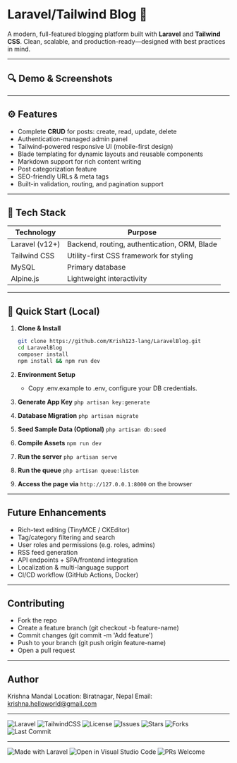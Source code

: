 # Laravel/Tailwind Blog 🚀

A modern, full-featured blogging platform built with **Laravel** and **Tailwind CSS**.
Clean, scalable, and production-ready—designed with best practices in mind.

---

## 🔍 Demo & Screenshots


---

## ⚙️ Features

- Complete **CRUD** for posts: create, read, update, delete  
- Authentication-managed admin panel  
- Tailwind-powered responsive UI (mobile-first design)  
- Blade templating for dynamic layouts and reusable components  
- Markdown support for rich content writing  
- Post categorization  feature
- SEO-friendly URLs & meta tags  
- Built-in validation, routing, and pagination support

---

## 🔧 Tech Stack

| Technology      | Purpose                                          |
|-----------------|--------------------------------------------------|
| Laravel (v12+)  | Backend, routing, authentication, ORM, Blade     |
| Tailwind CSS    | Utility-first CSS framework for styling          |
| MySQL  | Primary database                                |
| Alpine.js | Lightweight interactivity         |

---

## 🚀 Quick Start (Local)

1. **Clone & Install**  
   ```bash
   git clone https://github.com/Krish123-lang/LaravelBlog.git
   cd LaravelBlog
   composer install
   npm install && npm run dev
   ```

2. **Environment Setup**
    - Copy .env.example to .env, configure your DB credentials.
  
3. **Generate App Key**
    `php artisan key:generate`

4. **Database Migration**
    `php artisan migrate`

5. **Seed Sample Data (Optional)**
    `php artisan db:seed`

6. **Compile Assets**
    `npm run dev`

7. **Run the server**
    `php artisan serve`

8. **Run the queue**
    `php artisan queue:listen`

9. **Access the page via**
    `http://127.0.0.1:8000` on the browser
   
---

## Future Enhancements
- Rich-text editing (TinyMCE / CKEditor)
- Tag/category filtering and search
- User roles and permissions (e.g. roles, admins)
- RSS feed generation
- API endpoints + SPA/frontend integration
- Localization & multi-language support
- CI/CD workflow (GitHub Actions, Docker)

---

##  Contributing
- Fork the repo
- Create a feature branch (git checkout -b feature-name)
- Commit changes (git commit -m 'Add feature')
- Push to your branch (git push origin feature-name)
- Open a pull request

---

## Author
Krishna Mandal
Location: Biratnagar, Nepal
Email: krishna.helloworld@gmail.com

---

![Laravel](https://img.shields.io/badge/Laravel-v10-red?style=flat&logo=laravel)
![TailwindCSS](https://img.shields.io/badge/TailwindCSS-v3-38BDF8?style=flat&logo=tailwindcss&logoColor=white)
![License](https://img.shields.io/github/license/Krish123-lang/LaravelBlog?style=flat)
![Issues](https://img.shields.io/github/issues/Krish123-lang/LaravelBlog?style=flat)
![Stars](https://img.shields.io/github/stars/Krish123-lang/LaravelBlog?style=flat)
![Forks](https://img.shields.io/github/forks/Krish123-lang/LaravelBlog?style=flat)
![Last Commit](https://img.shields.io/github/last-commit/Krish123-lang/LaravelBlog?style=flat)

---

![Made with Laravel](https://img.shields.io/badge/Made%20with-Laravel-red?style=flat&logo=laravel)
![Open in Visual Studio Code](https://img.shields.io/badge/VSCode-Ready-blue?style=flat&logo=visualstudiocode)
![PRs Welcome](https://img.shields.io/badge/PRs-welcome-brightgreen?style=flat&logo=github)



